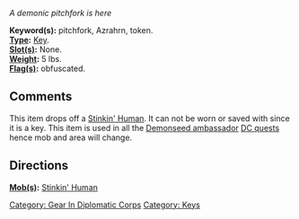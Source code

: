 *A demonic pitchfork is here*

**Keyword(s):** pitchfork, Azrahrn, token.  
**[Type](:Category:_Object_Types "wikilink"):**
[Key](:Category:Keys "wikilink").  
**[Slot(s)](Object_Slots "wikilink"):** None.  
**[Weight](Object_Weight "wikilink"):** 5 lbs.  
**[Flag(s)](:Category:_Object_Flags "wikilink"):** obfuscated.  

## Comments

This item drops off a [Stinkin' Human](Stinkin'_Human "wikilink"). It
can not be worn or saved with since it is a key. This item is used in
all the [Demonseed ambassador](Azrahrn "wikilink") [DC
quests](Diplomatic_Corps "wikilink") hence mob and area will change.

## Directions

**[Mob(s)](:Category:_Mobs "wikilink"):** [Stinkin'
Human](Stinkin'_Human "wikilink")  

[Category: Gear In Diplomatic
Corps](Category:_Gear_In_Diplomatic_Corps "wikilink") [Category:
Keys](Category:_Keys "wikilink")
